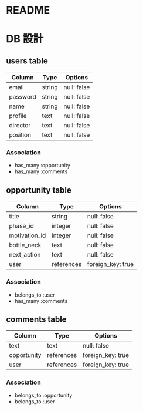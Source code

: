 # README

# DB 設計

## users table

| Column             | Type                | Options                 |
|--------------------|---------------------|-------------------------|
| email              | string              | null: false             |
| password           | string              | null: false             |
| name               | string              | null: false             |
| profile            | text                | null: false             |
| director           | text                | null: false             |
| position           | text                | null: false             |

### Association

* has_many :opportunity
* has_many :comments

## opportunity table

| Column                              | Type       | Options           |
|-------------------------------------|------------|-------------------|
| title                               | string     | null: false       |
| phase_id                            | integer    | null: false       |
| motivation_id                       | integer    | null: false       |
| bottle_neck                         | text       | null: false       |
| next_action                         | text       | null: false       |
| user                                | references | foreign_key: true |

### Association

- belongs_to :user
- has_many :comments

## comments table

| Column      | Type       | Options           |
|-------------|------------|-------------------|
| text        | text       | null: false       |
| opportunity | references | foreign_key: true |
| user        | references | foreign_key: true |

### Association

- belongs_to :opportunity
- belongs_to :user